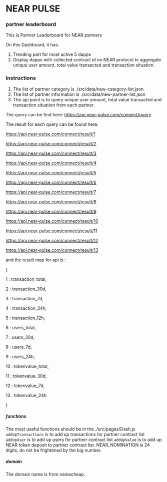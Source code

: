 # NEAR PULSE 
### partner leaderboard

This is Partner Leaderboard for NEAR partners

On this Dashboard, it has:
1. Trending part for most active 5 dapps 
2. Display dapps with collected contract id on NEAR protocol to aggregate unique user amount, total value transacted and transaction situation.


### Instructions
1. The list of partner category is ./src/data/new-category-list.json
2. The list of partner information is ./src/data/new-partner-list.json
3. The api point is to query unique user amount, total value transacted and transaction situation from each partner.


The query can be find here:
https://api.near-pulse.com/connect/query

The result for each query can be found here:

https://api.near-pulse.com/connect/result/1

https://api.near-pulse.com/connect/result/2

https://api.near-pulse.com/connect/result/3

https://api.near-pulse.com/connect/result/4

https://api.near-pulse.com/connect/result/5

https://api.near-pulse.com/connect/result/6

https://api.near-pulse.com/connect/result/7

https://api.near-pulse.com/connect/result/8

https://api.near-pulse.com/connect/result/9

https://api.near-pulse.com/connect/result/10

https://api.near-pulse.com/connect/result/11

https://api.near-pulse.com/connect/result/12

https://api.near-pulse.com/connect/result/13

and the result map for api is :

{

  1 : transaction_total,

  2 : transaction_30d,

  3 : transaction_7d,

  4 : transaction_24h,

  5 : transaction_12h,

  6 : users_total,

  7 : users_30d,

  8 : users_7d,

  9 : users_24h,

  10 : tokenvalue_total,

  11 : tokenvalue_30d,

  12 : tokenvalue_7d,

  13 : tokenvalue_24h

}

##### functions
The most useful functions should be in the ./src/pages/Dash.js
`addUpTransactions` is to add up transactions for partner contract list
`addUpUser` is to add up users for partner contract list 
`addUpValue` is to add up NEAR token deposit to partner contract list. NEAR_NOMINATION is 24 digits, do not be frightened by the big number.

##### domain
The domain name is from namecheap.